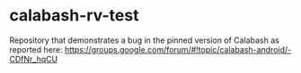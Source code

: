 # calabash-rv-test

Repository that demonstrates a bug in the pinned version of Calabash as reported here: https://groups.google.com/forum/#!topic/calabash-android/-CDfNr_hqCU
